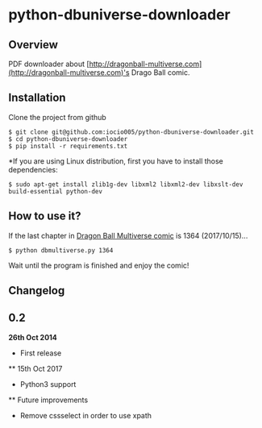 # python-dbuniverse-downloader

## Overview

PDF downloader about [http://dragonball-multiverse.com](http://dragonball-multiverse.com)'s Drago Ball comic.

## Installation

Clone the project from github

    $ git clone git@github.com:iocio005/python-dbuniverse-downloader.git
    $ cd python-dbuniverse-downloader
    $ pip install -r requirements.txt

*If you are using Linux distribution, first you have to install those dependencies:

    $ sudo apt-get install zlib1g-dev libxml2 libxml2-dev libxslt-dev build-essential python-dev

## How to use it?
If the last chapter in [Dragon Ball Multiverse comic](http://www.dragonball-multiverse.com/es/chapters.html) is 1364 (2017/10/15)...

    $ python dbmultiverse.py 1364

Wait until the program is finished and enjoy the comic!

## Changelog
## 0.2

**26th Oct 2014**

* First release

** 15th Oct 2017

* Python3 support

** Future improvements

* Remove cssselect in order to use xpath

